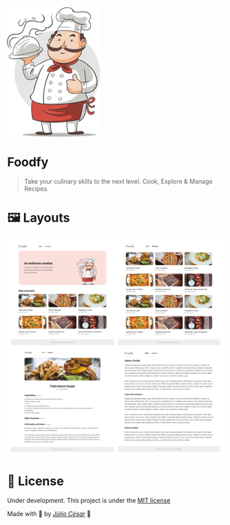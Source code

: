<img src="./assets/chef.png"/>


# Foodfy
> Take your culinary skills to the next level. Cook, Explore & Manage Recipes.

# 🖼️ Layouts

<img src="./assets/foodfy-collage.png"/>

# 📕 License

Under development. This project is under the [MIT license](https://github.com/Crucciatus/foodfy/blob/master/LICENSE)

Made with 💜 by [*Júlio César*](https://github.com/Crucciatus) 🚀